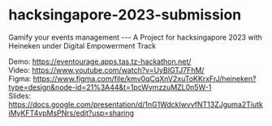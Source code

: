 # hacksingapore-2023-submission
Gamify your events management  --- A Project for hacksingapore 2023 with Heineken under Digital Empowerment Track

Demo: https://eventourage.apps.tas.tz-hackathon.net/  
Video: https://www.youtube.com/watch?v=UyBIGTJ7FhM/  
Figma: https://www.figma.com/file/kmv0qCqXnV2xuToKKrxFrJ/heineken?type=design&node-id=21%3A44&t=1pcWvmzzuMZL0n5W-1  
Slides: https://docs.google.com/presentation/d/1nG1WdcklwvvfNT13ZJguma2TiutkiMyKFT4vpMsPNrs/edit?usp=sharing  
